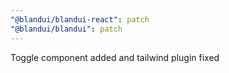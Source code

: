 ```yaml
---
"@blandui/blandui-react": patch
"@blandui/blandui": patch
---
```


Toggle component added and tailwind plugin fixed
